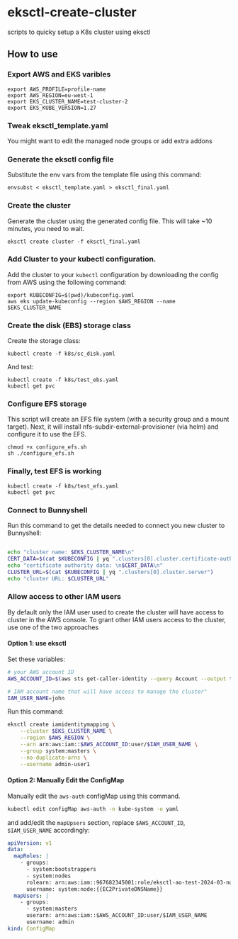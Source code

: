 # eksctl-create-cluster
scripts to quicky setup a K8s cluster using eksctl

## How to use

### Export AWS and EKS varibles

```
export AWS_PROFILE=profile-name
export AWS_REGION=eu-west-1
export EKS_CLUSTER_NAME=test-cluster-2
export EKS_KUBE_VERSION=1.27
```

### Tweak eksctl_template.yaml

You might want to edit the managed node groups or add extra addons

### Generate the eksctl config file

Substitute the env vars from the template file using this command:

```
envsubst < eksctl_template.yaml > eksctl_final.yaml
```


### Create the cluster

Generate the cluster using the generated config file.
This will take ~10 minutes, you need to wait.

```
eksctl create cluster -f eksctl_final.yaml
```

### Add Cluster to your kubectl configuration.

Add the cluster to your `kubectl` configuration by downloading the config from AWS using the following command:

```
export KUBECONFIG=$(pwd)/kubeconfig.yaml
aws eks update-kubeconfig --region $AWS_REGION --name $EKS_CLUSTER_NAME
```

### Create the disk (EBS) storage class

Create the storage class:

```
kubectl create -f k8s/sc_disk.yaml

```

And test:

```
kubectl create -f k8s/test_ebs.yaml
kubectl get pvc
```


### Configure EFS storage

This script will create an EFS file system (with a security group and a mount target).
Next, it will install nfs-subdir-external-provisioner (via helm) and configure it to use the EFS.

```
chmod +x configure_efs.sh
sh ./configure_efs.sh
```

### Finally, test EFS is working
```
kubectl create -f k8s/test_efs.yaml
kubectl get pvc
```

### Connect to Bunnyshell

Run this command to get the details needed to connect you new cluster to Bunnyshell:

```bash

echo "cluster name: $EKS_CLUSTER_NAME\n"
CERT_DATA=$(cat $KUBECONFIG | yq ".clusters[0].cluster.certificate-authority-data")
echo "certificate authority data: \n$CERT_DATA\n"
CLUSTER_URL=$(cat $KUBECONFIG | yq ".clusters[0].cluster.server")
echo "cluster URL: $CLUSTER_URL"
```


### Allow access to other IAM users

By default only the IAM user used to create the cluster will have access to cluster in the AWS console.
To grant other IAM users access to the cluster, use one of the two approaches

#### Option 1: use eksctl

Set these variables:
```bash
# your AWS account ID
AWS_ACCOUNT_ID=$(aws sts get-caller-identity --query Account --output text --no-cli-pager)

# IAM account name that will have access to manage the cluster"
IAM_USER_NAME=john
```

Run this command: 
```bash
eksctl create iamidentitymapping \
    --cluster $EKS_CLUSTER_NAME \
    --region $AWS_REGION \
    --arn arn:aws:iam::$AWS_ACCOUNT_ID:user/$IAM_USER_NAME \
    --group system:masters \
    --no-duplicate-arns \
    --username admin-user1
```

#### Option 2: Manually Edit the ConfigMap

Manually edit the `aws-auth` configMap using this command.

```bash
kubectl edit configMap aws-auth -n kube-system -o yaml
```

and add/edit the `mapUpsers` section, replace `$AWS_ACCOUNT_ID`, `$IAM_USER_NAME` accordingly: 

```yaml
apiVersion: v1
data:
  mapRoles: |
    - groups:
      - system:bootstrappers
      - system:nodes
      rolearn: arn:aws:iam::967682345001:role/eksctl-ao-test-2024-03-nodegroup-d-NodeInstanceRole-HOab7BogHnEV
      username: system:node:{{EC2PrivateDNSName}}
  mapUsers: |
    - groups:
      - system:masters
      userarn: arn:aws:iam::$AWS_ACCOUNT_ID:user/$IAM_USER_NAME
      username: admin
kind: ConfigMap
```
